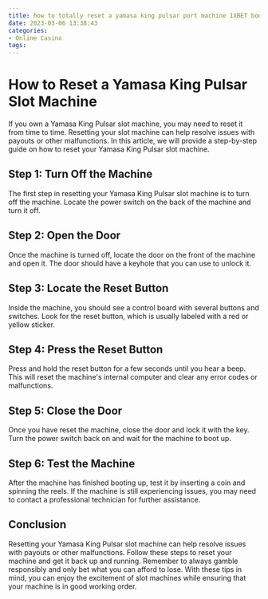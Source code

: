 ```yaml
---
title: how to totally reset a yamasa king pulsar port machine 1XBET bookmaker
date: 2023-03-06 13:38:43
categories:
- Online Casino
tags:
---
```



# How to Reset a Yamasa King Pulsar Slot Machine

If you own a Yamasa King Pulsar slot machine, you may need to reset it from time to time. Resetting your slot machine can help resolve issues with payouts or other malfunctions. In this article, we will provide a step-by-step guide on how to reset your Yamasa King Pulsar slot machine.

## Step 1: Turn Off the Machine

The first step in resetting your Yamasa King Pulsar slot machine is to turn off the machine. Locate the power switch on the back of the machine and turn it off.

## Step 2: Open the Door

Once the machine is turned off, locate the door on the front of the machine and open it. The door should have a keyhole that you can use to unlock it.

## Step 3: Locate the Reset Button

Inside the machine, you should see a control board with several buttons and switches. Look for the reset button, which is usually labeled with a red or yellow sticker.

## Step 4: Press the Reset Button

Press and hold the reset button for a few seconds until you hear a beep. This will reset the machine's internal computer and clear any error codes or malfunctions.

## Step 5: Close the Door

Once you have reset the machine, close the door and lock it with the key. Turn the power switch back on and wait for the machine to boot up.

## Step 6: Test the Machine

After the machine has finished booting up, test it by inserting a coin and spinning the reels. If the machine is still experiencing issues, you may need to contact a professional technician for further assistance.

## Conclusion

Resetting your Yamasa King Pulsar slot machine can help resolve issues with payouts or other malfunctions. Follow these steps to reset your machine and get it back up and running. Remember to always gamble responsibly and only bet what you can afford to lose. With these tips in mind, you can enjoy the excitement of slot machines while ensuring that your machine is in good working order.